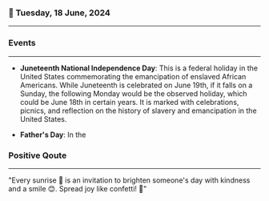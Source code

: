 ### 📅 Tuesday, 18 June, 2024
------
### Events
------
- **Juneteenth National Independence Day**: This is a federal holiday in the United States commemorating the emancipation of enslaved African Americans. While Juneteenth is celebrated on June 19th, if it falls on a Sunday, the following Monday would be the observed holiday, which could be June 18th in certain years. It is marked with celebrations, picnics, and reflection on the history of slavery and emancipation in the United States.

- **Father's Day**: In the
### Positive Qoute
------
"Every sunrise 🌅 is an invitation to brighten someone's day with kindness and a smile 😊. Spread joy like confetti! 🎉"
